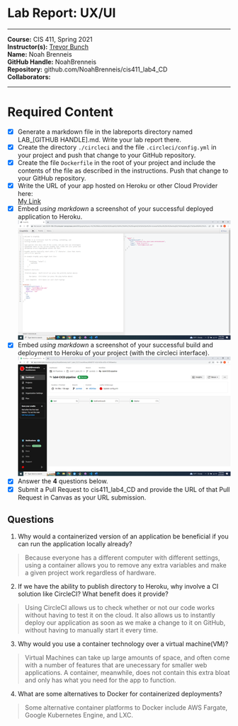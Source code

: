 # Lab Report: UX/UI
___
**Course:** CIS 411, Spring 2021  
**Instructor(s):** [Trevor Bunch](https://github.com/trevordbunch)  
**Name:** Noah Brenneis  
**GitHub Handle:** NoahBrenneis  
**Repository:** github.com/NoahBrenneis/cis411_lab4_CD  
**Collaborators:** 
___

# Required Content

- [x] Generate a markdown file in the labreports directory named LAB_[GITHUB HANDLE].md. Write your lab report there.
- [x] Create the directory ```./circleci``` and the file ```.circleci/config.yml``` in your project and push that change to your GitHub repository.
- [x] Create the file ```Dockerfile``` in the root of your project and include the contents of the file as described in the instructions. Push that change to your GitHub repository.
- [x] Write the URL of your app hosted on Heroku or other Cloud Provider here:  
    [My Link](http://ec2-52-91-106-210.compute-1.amazonaws.com:4000/graphql)
- [x] Embed _using markdown_ a screenshot of your successful deployed application to Heroku.  
    ![Successful Build](../assets/completion_graphql.png)
- [x] Embed _using markdown_ a screenshot of your successful build and deployment to Heroku of your project (with the circleci interface).  
    ![Successful Build](../assets/completion_circleci.png)
- [x] Answer the **4** questions below.
- [x] Submit a Pull Request to cis411_lab4_CD and provide the URL of that Pull Request in Canvas as your URL submission.

## Questions
1. Why would a containerized version of an application be beneficial if you can run the application locally already?
> Because everyone has a different computer with different settings, using a container allows you to remove any extra variables and make a given project work regardless of hardware.
2. If we have the ability to publish directory to Heroku, why involve a CI solution like CircleCI? What benefit does it provide?
> Using CircleCI allows us to check whether or not our code works without having to test it on the cloud. It also allows us to instantly deploy our application as soon as we make a change to it on GitHub, without having to manually start it every time.
3. Why would you use a container technology over a virtual machine(VM)?
> Virtual Machines can take up large amounts of space, and often come with a number of features that are unecessary for smaller web applications. A container, meanwhile, does not contain this extra bloat and only has what you need for the app to function.
4. What are some alternatives to Docker for containerized deployments?
> Some alternative container platforms to Docker include AWS Fargate, Google Kubernetes Engine, and LXC.